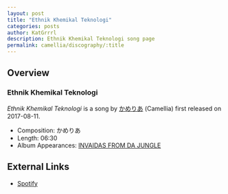 ```yaml
---
layout: post
title: "Ethnik Khemikal Teknologi"
categories: posts
author: KatGrrrl
description: Ethnik Khemikal Teknologi song page
permalink: camellia/discography/:title
---
```


## Overview

### Ethnik Khemikal Teknologi

*Ethnik Khemikal Teknologi* is a song by [かめりあ](/camellia) (Camellia) first released on 2017-08-11.

* Composition: かめりあ
* Length: 06:30
* Album Appearances: [INVAIDAS FROM DA JUNGLE](/camellia/albums/INVAIDAS-FROM-DA-JUNGLE)

## External Links

* [Spotify](https://open.spotify.com/track/2Ry3gy3dpu6LsuR9bHmj52?si=dd15ea0a9b23482c)
